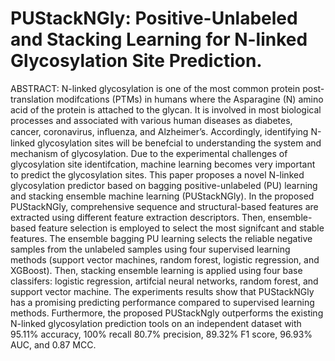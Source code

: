 # PUStackNGly: Positive-Unlabeled and Stacking Learning for N-linked Glycosylation Site Prediction.
ABSTRACT:
N-linked glycosylation is one of the most common protein post-translation modifcations (PTMs) in humans where the Asparagine (N) amino acid of the protein is attached to the glycan. It is involved in most biological processes and associated with various human diseases as diabetes, cancer, coronavirus, inﬂuenza, and Alzheimer’s. Accordingly, identifying N-linked glycosylation sites will be benefcial to understanding the system and mechanism of glycosylation. Due to the experimental challenges of glycosylation site identifcation, machine learning becomes very important to predict the glycosylation sites. This paper proposes a novel N-linked glycosylation predictor based on bagging positive-unlabeled (PU) learning and stacking ensemble machine learning (PUStackNGly). In the proposed PUStackNGly, comprehensive sequence and structural-based features are extracted using different feature extraction descriptors. Then, ensemble-based feature selection is employed to select the most signifcant and stable features. The ensemble bagging PU learning selects the reliable negative samples from the unlabeled samples using four supervised learning methods (support vector machines, random forest, logistic regression, and XGBoost). Then, stacking ensemble learning is applied using four base classifers: logistic regression, artifcial neural networks, random forest, and support vector machine. The experiments results show that PUStackNGly has a promising predicting performance compared to supervised learning methods. Furthermore, the proposed PUStackNgly outperforms the existing N-linked glycosylation prediction tools on an independent dataset with 95.11% accuracy, 100% recall 80.7% precision, 89.32% F1 score, 96.93% AUC, and 0.87 MCC.
